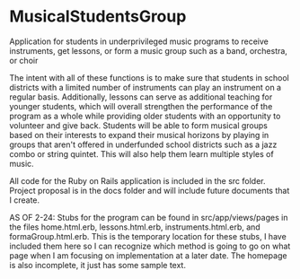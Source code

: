 # MusicalStudentsGroup
Application for students in underprivileged music programs to receive instruments, get lessons, or form a music group such as a band, orchestra, or choir

The intent with all of these functions is to make sure that students in school districts with a limited number of instruments can play an instrument on a regular basis. Additionally, lessons can serve as additional teaching for younger students, which will overall strengthen the performance of the program as a whole while providing older students with an opportunity to volunteer and give back. Students will be able to form musical groups based on their interests to expand their musical horizons by playing in groups that aren't offered in underfunded school districts such as a jazz combo or string quintet. This will also help them learn multiple styles of music.

All code for the Ruby on Rails application is included in the src folder. Project proposal is in the docs folder and will include future documents that I create.

AS OF 2-24:
Stubs for the program can be found in src/app/views/pages in the files home.html.erb, lessons.html.erb, instruments.html.erb, and formaGroup.html.erb. This is the temporary location for these stubs, I have included them here so I can recognize which method is going to go on what page when I am focusing on implementation at a later date. The homepage is also incomplete, it just has some sample text.
